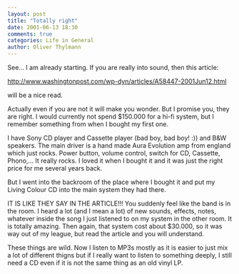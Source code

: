 ```yaml
---
layout: post
title: "Totally right"
date: 2001-06-13 18:30
comments: true
categories: Life in General
author: Oliver Thylmann
---
```



See... I am already starting. If you are really into sound, then this article:

http://www.washingtonpost.com/wp-dyn/articles/A58447-2001Jun12.html

will be a nice read.

Actually even if you are not it will make you wonder. But I promise you, they are right. I would currently not spend $150.000 for a hi-fi system, but I remember something from when I bought my first one.

I have Sony CD player and Cassette player (bad boy, bad boy! :)) and B&amp;W speakers. The main driver is a hand made Aura Evolution amp from england which just rocks. Power button, volume control, switch for CD, Cassette, Phono,... It really rocks. I loved it when I bought it and it was just the right price for me several years back.

But I went into the backroom of the place where I bought it and put my Living Colour CD into the main system they had there.

IT IS LIKE THEY SAY IN THE ARTICLE!!! You suddenly feel like the band is in the room. I heard a lot (and I mean a lot) of new sounds, effects, notes, whatever inside the song I just listened to on my system in the other room. It is totally amazing. Then again, that system cost about $30.000, so it was way out of my league, but read the article and you will understand.

These things are wild. Now I listen to MP3s mostly as it is easier to just mix a lot of different thigns but if I really want to listen to something deeply, I still need a CD even if it is not the same thing as an old vinyl LP.


